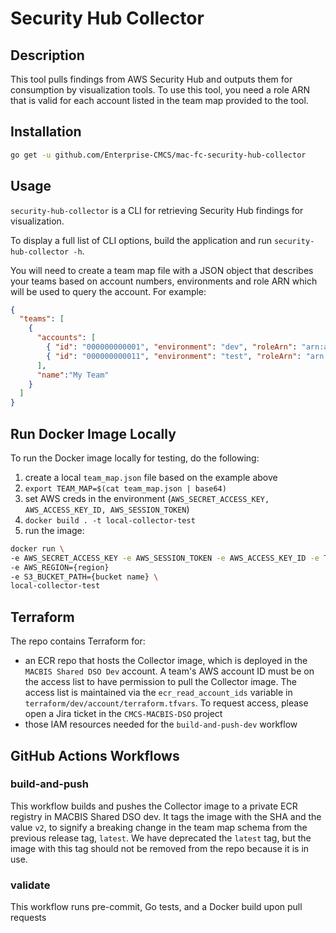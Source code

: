 # Security Hub Collector

## Description

This tool pulls findings from AWS Security Hub and outputs them for consumption by visualization tools. To use this tool, you need a role ARN that is valid for each account listed in the team map provided to the tool.

## Installation

```sh
go get -u github.com/Enterprise-CMCS/mac-fc-security-hub-collector
```

## Usage

`security-hub-collector` is a CLI for retrieving Security Hub findings for visualization.

To display a full list of CLI options, build the application and run `security-hub-collector -h`.


You will need to create a team map file with a JSON object that describes
your teams based on account numbers, environments and role ARN which will be used to query the account. For example:

```json
{
  "teams": [
    {
      "accounts": [
        { "id": "000000000001", "environment": "dev", "roleArn": "arn:aws:iam::000000000011:role/CustomRole" },
        { "id": "000000000011", "environment": "test", "roleArn": "arn:aws:iam::000000000012:role/CustomRole" }
      ],
      "name":"My Team"
    }
  ]
}
```

## Run Docker Image Locally

To run the Docker image locally for testing, do the following:

1. create a local `team_map.json` file based on the example above
2. `export TEAM_MAP=$(cat team_map.json | base64)`
3. set AWS creds in the environment (`AWS_SECRET_ACCESS_KEY, AWS_ACCESS_KEY_ID, AWS_SESSION_TOKEN`)
4. `docker build . -t local-collector-test`
5. run the image:

```bash
docker run \
-e AWS_SECRET_ACCESS_KEY -e AWS_SESSION_TOKEN -e AWS_ACCESS_KEY_ID -e TEAM_MAP \
-e AWS_REGION={region}
-e S3_BUCKET_PATH={bucket name} \
local-collector-test
```

## Terraform

The repo contains Terraform for:

- an ECR repo that hosts the Collector image, which is deployed in the `MACBIS Shared DSO Dev` account. A team's AWS account ID must be on the access list to have permission to pull the Collector image. The access list is maintained via the `ecr_read_account_ids` variable in `terraform/dev/account/terraform.tfvars`. To request access, please open a Jira ticket in the `CMCS-MACBIS-DSO` project
- those IAM resources needed for the `build-and-push-dev` workflow

## GitHub Actions Workflows

### build-and-push

This workflow builds and pushes the Collector image to a private ECR registry in MACBIS Shared DSO dev. It tags the image with the SHA and the value `v2`, to signify a breaking change in the team map schema from the previous release tag, `latest`. We have deprecated the `latest` tag, but the image with this tag should not be removed from the repo because it is in use.

### validate

This workflow runs pre-commit, Go tests, and a Docker build upon pull requests


